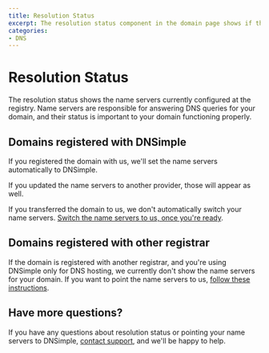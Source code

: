 ```yaml
---
title: Resolution Status
excerpt: The resolution status component in the domain page shows if the domain is currently resolving with DNSimple.
categories:
- DNS
---
```


# Resolution Status

The resolution status shows the name servers currently configured at the registry. Name servers are responsible for answering DNS queries for your domain, and their status is important to your domain functioning properly.

## Domains registered with DNSimple

If you registered the domain with us, we'll set the name servers automatically to DNSimple. 

<!--- needs screenshot -->

If you updated the name servers to another provider, those will appear as well.

<!--- needs screenshot -->

If you transferred the domain to us, we don't automatically switch your name servers. [Switch the name servers to us, once you're ready](/articles/delegating-dnsimple-registered/).

## Domains registered with other registrar

If the domain is registered with another registrar, and you're using DNSimple only for DNS hosting, we currently don't show the name servers for your domain. If you want to point the name servers to us, [follow these instructions](/articles/delegating-dnsimple-hosted).

## Have more questions? 

If you have any questions about resolution status or pointing your name servers to DNSimple, [contact support](https://dnsimple.com/feedback), and we'll be happy to help.
